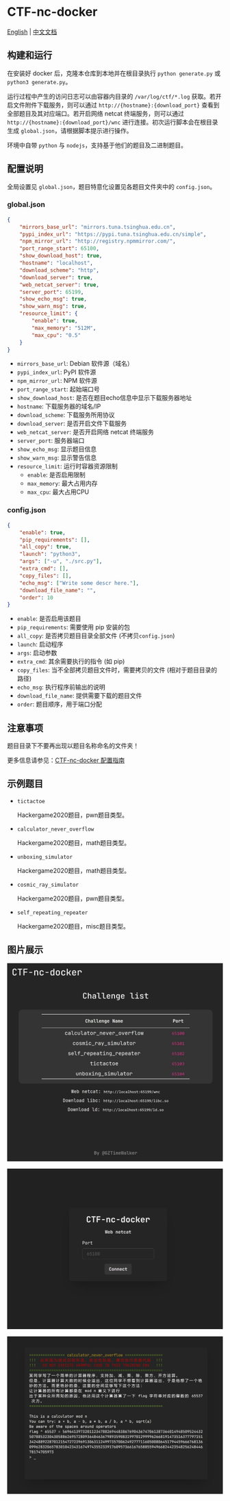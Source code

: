 # CTF-nc-docker

[English](https://github.com/GZTimeWalker/CTF-nc-docker/blob/master/README.md) | [中文文档](https://github.com/GZTimeWalker/CTF-nc-docker/blob/master/README.zh_cn.md)

## 构建和运行

在安装好 docker 后，克隆本仓库到本地并在根目录执行 `python generate.py` 或 `python3 generate.py`。

运行过程中产生的访问日志可以由容器内目录的 `/var/log/ctf/*.log` 获取。若开启文件附件下载服务，则可以通过 `http://{hostname}:{download_port}` 查看到全部题目及其对应端口。若开启网络 netcat 终端服务，则可以通过 `http://{hostname}:{download_port}/wnc` 进行连接。初次运行脚本会在根目录生成 `global.json`，请根据脚本提示进行操作。

环境中自带 `python` 与 `nodejs`，支持基于他们的题目及二进制题目。

## 配置说明

全局设置见 `global.json`，题目特意化设置见各题目文件夹中的 `config.json`。

### global.json

```json
{
    "mirrors_base_url": "mirrors.tuna.tsinghua.edu.cn",
    "pypi_index_url": "https://pypi.tuna.tsinghua.edu.cn/simple",
    "npm_mirror_url": "http://registry.npmmirror.com/",
    "port_range_start": 65100,
    "show_download_host": true,
    "hostname": "localhost",
    "download_scheme": "http",
    "download_server": true,
    "web_netcat_server": true,
    "server_port": 65199,
    "show_echo_msg": true,
    "show_warn_msg": true,
    "resource_limit": {
        "enable": true,
        "max_memory": "512M",
        "max_cpu": "0.5"
    }
}

```

- `mirrors_base_url`: Debian 软件源（域名）
- `pypi_index_url`: PyPI 软件源
- `npm_mirror_url`: NPM 软件源
- `port_range_start`: 起始端口号
- `show_download_host`: 是否在题目echo信息中显示下载服务器地址
- `hostname`: 下载服务器的域名/IP
- `download_scheme`: 下载服务所用协议
- `download_server`: 是否开启文件下载服务
- `web_netcat_server`: 是否开启网络 netcat 终端服务
- `server_port`: 服务器端口
- `show_echo_msg`: 显示题目信息
- `show_warn_msg`: 显示警告信息
- `resource_limit`: 运行时容器资源限制
  - `enable`: 是否启用限制
  - `max_memory`: 最大占用内存
  - `max_cpu`: 最大占用CPU
### config.json

```json
{
    "enable": true,
    "pip_requirements": [],
    "all_copy": true,
    "launch": "python3",
    "args": ["-u", "./src.py"],
    "extra_cmd": [],
    "copy_files": [],
    "echo_msg": ["Write some descr here."],
    "download_file_name": "",
    "order": 10
}
```

- `enable`: 是否启用该题目
- `pip_requirements`: 需要使用 pip 安装的包
- `all_copy`: 是否拷贝题目目录全部文件 (不拷贝`config.json`)
- `launch`: 启动程序
- `args`: 启动参数
- `extra_cmd`: 其余需要执行的指令 (如 pip)
- `copy_files`: 当不全部拷贝题目文件时，需要拷贝的文件 (相对于题目目录的路径)
- `echo_msg`: 执行程序前输出的说明
- `download_file_name`: 提供需要下载的题目文件
- `order`: 题目顺序，用于端口分配

## 注意事项

题目目录下不要再出现以题目名称命名的文件夹！

更多信息请参见：[CTF-nc-docker 配置指南](https://blog.gztime.cc/posts/2022/ac35dae6)

## 示例题目

- `tictactoe`

  Hackergame2020题目，pwn题目类型。

- `calculator_never_overflow`

  Hackergame2020题目，math题目类型。

- `unboxing_simulator`

  Hackergame2020题目，math题目类型。

- `cosmic_ray_simulator`

  Hackergame2020题目，pwn题目类型。

- `self_repeating_repeater`

  Hackergame2020题目，misc题目类型。

## 图片展示

![](https://github.com/GZTimeWalker/CTF-nc-docker/blob/master/images/problems.jpg)

![](https://github.com/GZTimeWalker/CTF-nc-docker/blob/master/images/webnc_portal.jpg)

![](https://github.com/GZTimeWalker/CTF-nc-docker/blob/master/images/webnc.jpg)
